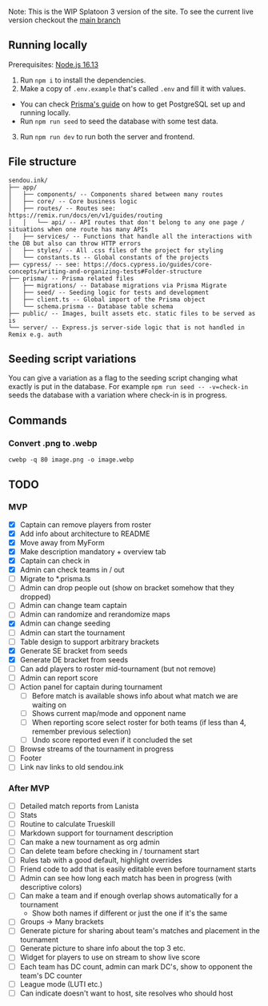 Note: This is the WIP Splatoon 3 version of the site. To see the current live version checkout the [main branch](https://github.com/Sendouc/sendou.ink/tree/main)

## Running locally

Prerequisites: [Node.js 16.13](https://nodejs.org/en/)

1. Run `npm i` to install the dependencies.
2. Make a copy of `.env.example` that's called `.env` and fill it with values.

- You can check [Prisma's guide](https://www.prisma.io/dataguide/postgresql/setting-up-a-local-postgresql-database) on how to get PostgreSQL set up and running locally.
- Run `npm run seed` to seed the database with some test data.

3. Run `npm run dev` to run both the server and frontend.

## File structure

```
sendou.ink/
├── app/
│   ├── components/ -- Components shared between many routes
│   ├── core/ -- Core business logic
│   ├── routes/ -- Routes see: https://remix.run/docs/en/v1/guides/routing
│   │   └── api/ -- API routes that don't belong to any one page / situations when one route has many APIs
│   ├── services/ -- Functions that handle all the interactions with the DB but also can throw HTTP errors
│   ├── styles/ -- All .css files of the project for styling
│   └── constants.ts -- Global constants of the projects
├── cypress/ -- see: https://docs.cypress.io/guides/core-concepts/writing-and-organizing-tests#Folder-structure
├── prisma/ -- Prisma related files
│   ├── migrations/ -- Database migrations via Prisma Migrate
│   ├── seed/ -- Seeding logic for tests and development
│   ├── client.ts -- Global import of the Prisma object
│   └── schema.prisma -- Database table schema
├── public/ -- Images, built assets etc. static files to be served as is
└── server/ -- Express.js server-side logic that is not handled in Remix e.g. auth
```

## Seeding script variations

You can give a variation as a flag to the seeding script changing what exactly is put in the database. For example `npm run seed -- -v=check-in` seeds the database with a variation where check-in is in progress.

## Commands

### Convert .png to .webp

`cwebp -q 80 image.png -o image.webp`

## TODO

### MVP

- [x] Captain can remove players from roster
- [x] Add info about architecture to README
- [x] Move away from MyForm
- [x] Make description mandatory + overview tab
- [x] Captain can check in
- [x] Admin can check teams in / out
- [ ] Migrate to \*.prisma.ts
- [ ] Admin can drop people out (show on bracket somehow that they dropped)
- [ ] Admin can change team captain
- [ ] Admin can randomize and rerandomize maps
- [x] Admin can change seeding
- [ ] Admin can start the tournament
- [ ] Table design to support arbitrary brackets
- [x] Generate SE bracket from seeds
- [x] Generate DE bracket from seeds
- [ ] Can add players to roster mid-tournament (but not remove)
- [ ] Admin can report score
- [ ] Action panel for captain during tournament
  - [ ] Before match is available shows info about what match we are waiting on
  - [ ] Shows current map/mode and opponent name
  - [ ] When reporting score select roster for both teams (if less than 4, remember previous selection)
  - [ ] Undo score reported even if it concluded the set
- [ ] Browse streams of the tournament in progress
- [ ] Footer
- [ ] Link nav links to old sendou.ink

### After MVP

- [ ] Detailed match reports from Lanista
- [ ] Stats
- [ ] Routine to calculate Trueskill
- [ ] Markdown support for tournament description
- [ ] Can make a new tournament as org admin
- [ ] Can delete team before checking in / tournament start
- [ ] Rules tab with a good default, highlight overrides
- [ ] Friend code to add that is easily editable even before tournament starts
- [ ] Admin can see how long each match has been in progress (with descriptive colors)
- [ ] Can make a team and if enough overlap shows automatically for a tournament
  - Show both names if different or just the one if it's the same
- [ ] Groups -> Many brackets
- [ ] Generate picture for sharing about team's matches and placement in the tournament
- [ ] Generate picture to share info about the top 3 etc.
- [ ] Widget for players to use on stream to show live score
- [ ] Each team has DC count, admin can mark DC's, show to opponent the team's DC counter
- [ ] League mode (LUTI etc.)
- [ ] Can indicate doesn't want to host, site resolves who should host
